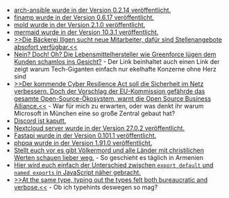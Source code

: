 * [arch-ansible wurde in der Version 0.2.14 veröffentlicht.](https://github.com/binary-manu/arch-ansible/discussions/31)
* [finamp wurde in der Version 0.6.17 veröffentlicht.](https://github.com/jmshrv/finamp/releases/tag/0.6.17)
* [mold wurde in der Version 2.1.0 veröffentlicht.](https://github.com/rui314/mold/releases/tag/v2.1.0)
* [mermaid wurde in der Version 10.3.1 veröffentlicht.](https://github.com/mermaid-js/mermaid/releases/tag/v10.3.1)
* [>>Die Bäckerei Illgen sucht neue Mitarbeiter, dafür sind Stellenangebote absofort verfügbar.<<](https://www.youtube.com/watch?v=hIYEgycVFFs)
* [Nein? Doch! Oh? Die Lebensmittelhersteller wie Greenforce lügen dem Kunden schamlos ins Gesicht?](https://www.onli-blogging.de/2292/Linksammlung-322023.html) - Der Link beinhaltet auch einen Link der zeigt warum Tech-Giganten einfach nur ekelhafte Konzerne ohne Herz sind
* [>>Der kommende Cyber Resilience Act soll die Sicherheit im Netz verbessern. Doch der Vorschlag der EU-Kommission gefährde das gesamte Open-Source-Ökosystem, warnt die Open Source Business Alliance.<<](https://netzpolitik.org/2023/interessensverband-warnt-cyber-resilience-act-gefaehrdet-open-source/) - War für mich zu erwarten, oder was denkt ihr warum Microsoft in München eine so große Zentral gebaut hat?
* [Discord ist kaputt.](http://blog.fefe.de/?ts=9a24464f)
* [Nextcloud server wurde in der Version 27.0.2 veröffentlicht.](https://github.com/nextcloud/server/releases/tag/v27.0.2)
* [Fastapi wurde in der Version 0.101.1 veröffentlicht.](https://github.com/tiangolo/fastapi/releases/tag/0.101.1)
* [phpqa wurde in der Version 1.91.0 veröffentlicht.](https://github.com/jakzal/phpqa/releases/tag/v1.91.0)
* [Stellt euch vor es gibt Völkermord und alle Länder mit christilichen Werten schauen lieber weg.](https://martinsonneborn.de/voelkermord/) - So geschieht es täglich in Armenien
* [Hier wird euch einfach der Unterschied zwischen `export default` und `named exports` in JavaScript näher gebracht.](https://www.freecodecamp.org/news/difference-between-default-and-named-exports-in-javascript/)
* [>>At the same type, typing out the types felt both bureaucratic and verbose.<<](https://utcc.utoronto.ca/~cks/space/blog/python/TypeHintsBriefBrush) - Ob ich typehints deswegen so mag?
